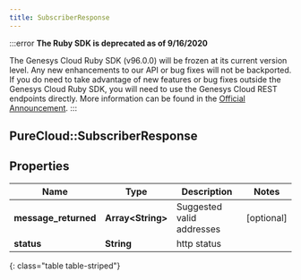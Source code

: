 ```yaml
---
title: SubscriberResponse
---
```


:::error
**The Ruby SDK is deprecated as of 9/16/2020**

The Genesys Cloud Ruby SDK (v96.0.0) will be frozen at its current version level. Any new enhancements to our API or bug fixes will not be backported. If you do need to take advantage of new features or bug fixes outside the Genesys Cloud Ruby SDK, you will need to use the Genesys Cloud REST endpoints directly. More information can be found in the [Official Announcement](https://developer.mypurecloud.com/forum/t/announcement-genesys-cloud-ruby-sdk-end-of-life/8850).
:::


## PureCloud::SubscriberResponse

## Properties

|Name | Type | Description | Notes|
|------------ | ------------- | ------------- | -------------|
| **message_returned** | **Array&lt;String&gt;** | Suggested valid addresses | [optional] |
| **status** | **String** | http status | |
{: class="table table-striped"}


